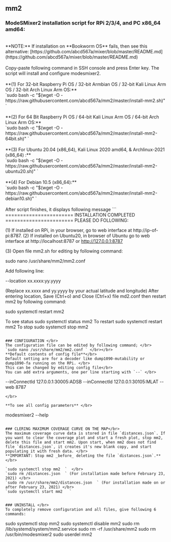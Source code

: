 ## mm2
### ModeSMixer2 installation script for RPi 2/3/4, and PC x86_64 amd64:
</br>
**NOTE:** If installation on **Bookworm OS** fails, then see this alternative:
[https://github.com/abcd567a/mixer/blob/master/README.md](https://github.com/abcd567a/mixer/blob/master/README.md)</br></br>
Copy-paste following command in SSH console and press Enter key. The script will install and configure modesmixer2. </br></br>
**(1) For 32-bit Raspberry Pi OS / 32-bit Armbian OS / 32-bit Kali Linux Arm OS / 32-bit Arch Linux Arm OS:** </br>
`sudo bash -c "$(wget -O - https://raw.githubusercontent.com/abcd567a/mm2/master/install-mm2.sh)" `</br></br>
**(2) For 64 Bit Raspberry Pi OS / 64-bit Kali Linux Arm OS / 64-bit Arch Linux Arm OS:** </br>
`sudo bash -c "$(wget -O - https://raw.githubusercontent.com/abcd567a/mm2/master/install-mm2-64bit.sh)" ` </br></br>
**(3) For Ubuntu 20.04 (x86_64), Kali Linux 2020 amd64, & Archlinux-2021 (x86_64) :** </br>
`sudo bash -c "$(wget -O - https://raw.githubusercontent.com/abcd567a/mm2/master/install-mm2-ubuntu20.sh)" ` </br></br>
**(4) For Debian 10.5 (x86_64):** </br>
`sudo bash -c "$(wget -O - https://raw.githubusercontent.com/abcd567a/mm2/master/install-mm2-debian10.sh)" ` </br></br>
After script finishes, it displays following message
```
=======================
INSTALLATION COMPLETED
=======================
PLEASE DO FOLLOWING:

(1) If installed on RPi, in your browser, go to web interface at http://ip-of-pi:8787. 
(2) If installed on Ubuntu20, in browser of Ubuntu go to web interface at http://localhost:8787 or http://127.0.0.1:8787


(3) Open file mm2.sh for editing by following command:

sudo nano /usr/share/mm2/mm2.conf

Add following line: 

--location xx.xxxx:yy.yyyy 

(Replace xx.xxxx and yy.yyyy by your 
actual latitude and longitude) 
After entering location, Save (Ctrl+o) and Close (Ctrl+x) file md2.conf 
then restart mm2 by following command: 

sudo systemctl restart mm2



To see status sudo systemctl status mm2
To restart    sudo systemctl restart mm2
To stop       sudo systemctl stop mm2
```

### CONFIGURATION </br>
The configuration file can be edited by following command; </br>
`sudo nano /usr/share/mm2/mm2.conf ` </br></br>
**Default contents of config file**</br>
Default setting are for a decoder like dump1090-mutability or dump1090-fa running on the RPi. </br>
This can be changed by editing config file</br>
You can add extra arguments, one per line starting with `--` </br>
```
--inConnectId 127.0.0.1:30005:ADSB
--inConnectId 127.0.0.1:30105:MLAT
--web 8787

```
</br>

**To see all config parameters** </br>
```
modesmixer2 --help
```

### CLERING MAXIMUM COVERAGE CURVE ON THE MAP</br>
The maximum coverage curve data is stored in file `distances.json`. If you want to clear the coverage plot and start a fresh plot, stop mm2, delete this file and start mm2. Upon start, when mm2 does not find file `distances.json`, it creates it's new blank copy, and start populating it with fresh data. </br>
**IMPORTANT: Stop mm2 _before_ deleting the file `distances.json`.** </br>

`sudo systemctl stop mm2  `  </br>
`sudo rm /distances.json  ` (For installation made before February 23, 2021) </br>
`sudo rm /usr/share/mm2/distances.json  ` (For installation made on or after February 23, 2021) </br>
`sudo systemctl start mm2   `


### UNINSTALL </br>
To completely remove configuration and all files, give following 6 commands:
```
sudo systemctl stop mm2 
sudo systemctl disable mm2 
sudo rm /lib/systemd/system/mm2.service 
sudo rm -rf /usr/share/mm2 
sudo rm /usr/bin/modesmixer2 
sudo userdel mm2  
```
